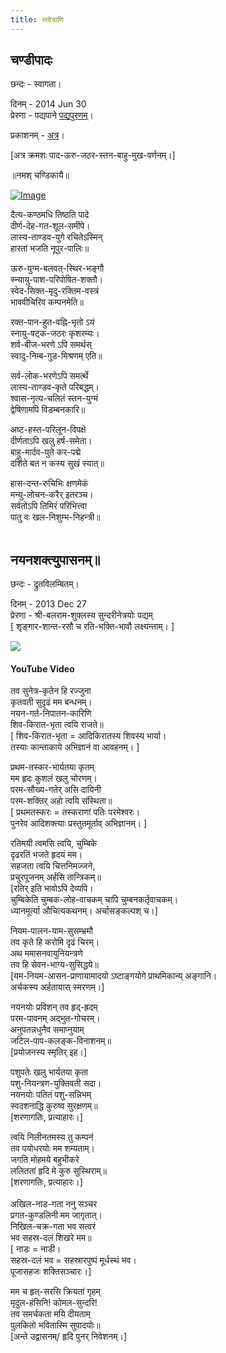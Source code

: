 ```yaml
---
title: स्तोत्राणि
---
```


  

## चण्डीपादः

छन्दः \- स्वागता।

दिनम् \- 2014 Jun 30  
प्रेरणा \- पद्यपाने [पद्यपुरणम्](http://padyapaana.com/?p=2238#comment-18740)।

प्रकाशनम् \- [अत्र](http://vishvasvasuki.wordpress.com/2014/06/30/%E0%A4%9A%E0%A4%A3%E0%A5%8D%E0%A4%A1%E0%A4%BF%E0%A4%AA%E0%A4%BE%E0%A4%A6%E0%A4%83%E0%A5%A5/)।

\[अत्र क्रमशः पाद-ऊरु-जठर-स्तन-बाहु-मुख-वर्णनम्।\]

  

॥नमश् चण्डिकायै॥

[![Image](http://vishvasvasuki.files.wordpress.com/2014/06/durga-detail.jpg?w=448)](http://vishvasvasuki.files.wordpress.com/2014/06/durga-detail.jpg)

  

दैत्य-कण्ठमधि तिष्ठति पादे  
दीर्ण-देह-गत-शूल-समीपे।  
लास्य-ताण्डव-युगे रचितेऽस्मिन्  
हारतां भजति नूपुर-पालिः॥  
    
ऊरु-युग्म-बलवत्-स्थिर-भङ्गौ  
स्न्यायु-पाश-परिपोषित-शक्तौ।  
स्वेद-सिक्त-मृदु-रक्तिम-वस्त्रं  
भाववीचिरिव कम्पनमेति॥  
    
रक्त-पान-हुत-वह्नि-भृतो ऽयं  
स्नायु-षट्क-जठरः कृशरम्यः।  
शर्व-बीज-भरणे ऽपि समर्थस्  
स्वादु-निम्ब-गुड-मिश्रणम् एति॥  
    
सर्व-लोक-भरणेऽपि समर्त्थे  
लास्य-ताण्डव-कृते परिबद्धम्।  
श्वास-नृत्य-चलितं स्तन-युग्मं  
द्वेषिणामपि विडम्बनकारि॥  
    
अष्ट-हस्त-परिलून-विपक्षे  
दीर्णताऽपि खलु हर्ष-समेता।  
बाहु-मार्दव-युते कर-पद्मे  
दर्शिते बत न कस्य सुखं स्यात्॥  
    
हास-दन्त-रुचिभिः क्षणमेकं  
मन्यु-लोचन-करैर् इतरञ्च।  
सर्वतोऽपि तिमिरं परिभित्त्वा  
पातु वः खल-निशुम्भ-निहन्त्री॥  
   

## नयनशक्त्युपासनम्॥

छन्दः \- द्रुतविलम्बितम्।

दिनम् \- 2013 Dec 27  
प्रेरणा \- श्री-बलराम-शुक्लस्य सुन्दरीनेत्रयोः पद्यम्  
​\[ शृङ्गार-शान्त-रसौ च रति-भक्ति-भावौ लक्ष्यन्ताम्। \]  
  

[![](http://www.theroaringlions.com/uploads/Padmasambhava_with_Tsogyal.jpg)](http://www.theroaringlions.com/uploads/Padmasambhava_with_Tsogyal.jpg)

  

#### YouTube Video

  

  
  
तव सुनेत्र-कृतेन हि रज्जुना  
कृतवती सुदृढं मम बन्धनम्।  
नयन-गर्त-निपातन-कारिणि  
शिव-किरात-भृता त्वयि राजते॥  
\[ शिव-किरात-भृता = आदिकिरातस्य शिवस्य भार्या।  
तस्याः‌ कान्ताकाये अभिज्ञानं वा आवहनम्। \]  
  
प्रथम-तस्कर-भार्यतया कृतम्  
मम हृदः‌ कुशलं खलु चोरणम्।  
परम-सौख्य-गतेर् असि दायिनी  
​परम-शक्तिर् अहो त्वयि संस्थिता॥  
​\[ प्रथमतस्करः = तस्कराणां पतिः परमेश्वरः।  
पुनरेव आदिशक्त्याः प्रस्तुतमूर्ताव् अभिज्ञानम्। \]​  
  
रतिमयी त्वमसि त्वयि, चुम्बिके  
दृढरतिं भजते हृदयं मम।  
सहजता त्वयि चित्तनिमज्जने,  
प्रचुरपूजनम् अर्हसि तान्त्रिकम्॥  
​\[रतिर् इति भावोऽपि देव्यपि।  
चुम्बिकेति चुम्बक-लोह-वाचकम् चापि चुम्बनकर्तृवाचकम्।  
ध्यानमूर्त्या औचित्यकथनम्। अर्चासङ्कल्पश् च।\]​​  
  
नियम-पालन-याम-सुसम्भ्रमौ  
तव कृते हि करोमि दृढं चिरम्।  
अथ ममासनवायुनियन्त्रणे  
तव हि सेवन-भाग्य-सुसिद्धये॥  
\[यम-नियम-आसन-प्राणायामादयो ऽष्टाङ्गयोगे प्राथमिकान्य् अङ्गानि।  
अर्चकस्य अर्हतायास् स्मरणम्।\]  
  
​​नयनयोः प्रविशन् तव हृद्-ह्रदम्  
​परम-पावनम् अद्भुत-गोचरम्।  
​अनुपतन्नधुनैव समाप्नुयाम्  
जटिल-पाप-कलङ्क-विनाशनम्॥​  
\[प्रयोजनस्य स्मृतिर् इह।\]  
  
पशुपतेः‌ खलु भार्यतया कृता  
पशु-नियन्त्रण​​-युक्तिवती सदा।  
नयनयोः पतितं पशु-सन्निभम्  
स्वदशनाद्धि कुरुष्व सुरक्षणम्॥  
​\[शरणागतिः, प्रत्याहारः।\]​  
  
त्वयि निलीनतमस्य तु कम्पनं  
तव पयोधरयोः मम शम्यताम्।  
जगति मोहमये बहुभीकरे  
ललिततां हृदि मे कुरु सुस्थिराम्॥​​  
​\[शरणागतिः, प्रत्याहारः।\]​  
​​  
अखिल​-नाड-गता ननु सञ्चर  
प्रगत-कुण्डलिनी मम जागृतात्।  
​निखिल-चक्र-गता भव सत्वरं  
भव सहस्र-दलं शिखरे मम॥  
\[ नाडः = नाडी।  
सहस्र-दलं भव = सहस्रारपुष्पं मूर्धस्थं भव।  
पूजासहजः शक्तिसञ्चारः।\]  
  
मम च हृत्-सरसि क्रियतां गृहम्  
मृदुल-हंसिनि! कोमल-सुन्दरि!  
तव समर्चकता मयि दीयताम्  
पुलकितो भवितास्मि सुपादयोः॥  
\[अन्ते उद्वासनम्/ हृदि पुनर् निवेशनम्।\]